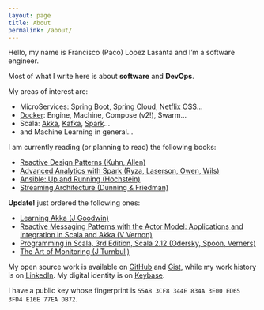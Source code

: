 ```yaml
---
layout: page
title: About
permalink: /about/
---
```


Hello, my name is Francisco (Paco) Lopez Lasanta and I’m a software engineer.

Most of what I write here is about **software** and **DevOps**.

My areas of interest are:

<ul class="fa-ul">
  <li><i class="fa-li fa fa-angle-double-right"></i>MicroServices: <a href="http://projects.spring.io/spring-boot/">Spring Boot</a>, <a href="http://projects.spring.io/spring-cloud/">Spring Cloud</a>, <a href="https://netflix.github.io/">Netflix OSS</a>...</li>
<li><i class="fa-li fa fa-angle-double-right"></i><a href="https://www.docker.com/">Docker</a>: Engine, Machine, Compose (v2!), Swarm...</li>
<li><i class="fa-li fa fa-angle-double-right"></i>Scala: <a href="http://akka.io/">Akka</a>, <a href="http://kafka.apache.org/">Kafka</a>, <a href="http://spark.apache.org/">Spark</a>...</li>
<li><i class="fa-li fa fa-angle-double-right"></i>and Machine Learning in general...</li>
</ul>

I am currently reading (or planning to read) the following <i class="fa fa-book" aria-hidden="true"></i> books:

<ul class="fa-ul">
  <li><i class="fa-li fa fa-square-o"></i><a href="https://www.manning.com/books/reactive-design-patterns">Reactive Design Patterns (Kuhn, Allen)</a></li>
  <li><i class="fa-li fa fa-square-o"></i><a href="http://shop.oreilly.com/product/0636920035091.do">Advanced Analytics with Spark (Ryza, Laserson, Owen, Wils)</a></li>
  <li><i class="fa-li fa fa-check-square-o"></i><a href="http://shop.oreilly.com/product/0636920035626.do">Ansible: Up and Running (Hochstein)</a></li>
  <li><i class="fa-li fa fa-check-square-o"></i><a href="http://shop.oreilly.com/product/0636920049463.do">Streaming Architecture (Dunning & Friedman)</a></li>
</ul>

**Update!** just ordered the following ones:
<ul class="fa-ul">
  <li><i class="fa-li fa fa-square-o"></i><a href="https://www.amazon.com/dp/B010V8SICW">Learning Akka (J Goodwin)</a></li>
  <li><i class="fa-li fa fa-square-o"></i><a href="https://www.amazon.com/dp/B011S8YC5G">Reactive Messaging Patterns with the Actor Model: Applications and Integration in Scala and Akka (V Vernon)</a></li>
  <li><i class="fa-li fa fa-square-o"></i><a href="https://www.amazon.com/dp/B01EX49FOU">Programming in Scala, 3rd Edition, Scala 2.12 (Odersky, Spoon, Verners)</a></li>
  <li><i class="fa-li fa fa-square-o"></i><a href="https://www.amazon.com/dp/B01GU387MS">The Art of Monitoring (J Turnbull)</a></li>
</ul>

My open source work is available on [GitHub](https://github.com/flopezlasanta) and [Gist](https://gist.github.com/flopezlasanta), while my work history is on [LinkedIn](https://es.linkedin.com/in/flopezlasanta). My digital identity is on [Keybase](https://keybase.io/flopezlasanta).

I have a public key whose fingerprint is ```55A8 3CF8 344E 834A 3E00 ED65 3FD4 E16E 77EA DB72```.


